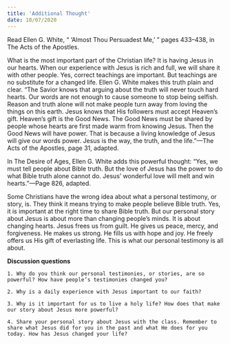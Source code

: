 ```yaml
---
title: 'Additional Thought'
date: 10/07/2020
---
```


Read Ellen G. White, “ ‘Almost Thou Persuadest Me,’ ” pages 433–438, in The Acts of the Apostles.

What is the most important part of the Christian life? It is having Jesus in our hearts. When our experience with Jesus is rich and full, we will share it with other people. Yes, correct teachings are important. But teachings are no substitute for a changed life. Ellen G. White makes this truth plain and clear. “The Savior knows that arguing about the truth will never touch hard hearts. Our words are not enough to cause someone to stop being selfish. Reason and truth alone will not make people turn away from loving the things on this earth. Jesus knows that His followers must accept Heaven’s gift. Heaven’s gift is the Good News. The Good News must be shared by people whose hearts are first made warm from knowing Jesus. Then the Good News will have power. That is because a living knowledge of Jesus will give our words power. Jesus is the way, the truth, and the life.”—The Acts of the Apostles, page 31, adapted.

In The Desire of Ages, Ellen G. White adds this powerful thought: “Yes, we must tell people about Bible truth. But the love of Jesus has the power to do what Bible truth alone cannot do. Jesus’ wonderful love will melt and win hearts.”—Page 826, adapted.

Some Christians have the wrong idea about what a personal testimony, or story, is. They think it means trying to make people believe Bible truth. Yes, it is important at the right time to share Bible truth. But our personal story about Jesus is about more than changing people’s minds. It is about changing hearts. Jesus frees us from guilt. He gives us peace, mercy, and forgiveness. He makes us strong. He fills us with hope and joy. He freely offers us His gift of everlasting life. This is what our personal testimony is all about.

**Discussion questions**

`1. Why do you think our personal testimonies, or stories, are so powerful? How have people’s testimonies changed you?`

`2. Why is a daily experience with Jesus important to our faith?`

`3. Why is it important for us to live a holy life? How does that make our story about Jesus more powerful?`

`4. Share your personal story about Jesus with the class. Remember to share what Jesus did for you in the past and what He does for you today. How has Jesus changed your life?`
